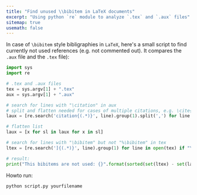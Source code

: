 ```yaml
---
title: "Find unused \\bibitem in LaTeX documents"
excerpt: "Using python `re` module to analyze `.tex` and `.aux` files"
sitemap: true
usemath: false  
---
```


In case of `\bibitem` style bibligraphies in `LaTeX`, here's a small script to find currently not used references (e.g. not commented out). It compares the `.aux` file and the `.tex` file):  

```python 
import sys
import re

# .tex and .aux files 
tex = sys.argv[1] + ".tex"
aux = sys.argv[1] + ".aux"

# search for lines with "\citation" in aux  
# split and flatten needed for cases of multiple citations, e.g. \cite{A,B,C}  
laux = [re.search('citation{(.*)}', line).group(1).split(',') for line in open(aux) if "\\citation{" in line]

# flatten list  
laux = [x for sl in laux for x in sl]

# search for lines with "\bibitem" but not "%\bibitem" in tex
ltex = [re.search(']{(.*)}', line).group(1) for line in open(tex) if "\\bibitem" in line and not line[0] == "%"]

# result: 
print("This bibitems are not used: {}".format(sorted(set(ltex) - set(laux))))
```
Howto run: 
```bash 
python script.py yourfilename 
```

